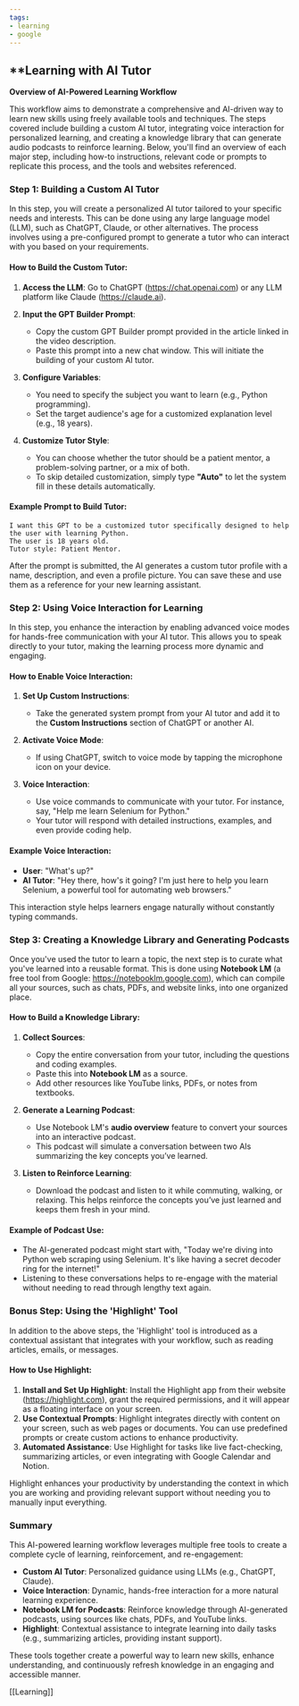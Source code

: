 ```yaml
---
tags:
- learning
- google
---
```


## **Learning with AI Tutor

**Overview of AI-Powered Learning Workflow**

This workflow aims to demonstrate a comprehensive and AI-driven way to learn new skills using freely available tools and techniques. The steps covered include building a custom AI tutor, integrating voice interaction for personalized learning, and creating a knowledge library that can generate audio podcasts to reinforce learning. Below, you'll find an overview of each major step, including how-to instructions, relevant code or prompts to replicate this process, and the tools and websites referenced.

### Step 1: Building a Custom AI Tutor

In this step, you will create a personalized AI tutor tailored to your specific needs and interests. This can be done using any large language model (LLM), such as ChatGPT, Claude, or other alternatives. The process involves using a pre-configured prompt to generate a tutor who can interact with you based on your requirements.

#### How to Build the Custom Tutor:

1. **Access the LLM**: Go to ChatGPT (https://chat.openai.com) or any LLM platform like Claude (https://claude.ai).
2. **Input the GPT Builder Prompt**:

    - Copy the custom GPT Builder prompt provided in the article linked in the video description.
    - Paste this prompt into a new chat window. This will initiate the building of your custom AI tutor.

3. **Configure Variables**:

    - You need to specify the subject you want to learn (e.g., Python programming).
    - Set the target audience's age for a customized explanation level (e.g., 18 years).

4. **Customize Tutor Style**:

    - You can choose whether the tutor should be a patient mentor, a problem-solving partner, or a mix of both.
    - To skip detailed customization, simply type **"Auto"** to let the system fill in these details automatically.

#### Example Prompt to Build Tutor:

```
I want this GPT to be a customized tutor specifically designed to help the user with learning Python.
The user is 18 years old.
Tutor style: Patient Mentor.
```

After the prompt is submitted, the AI generates a custom tutor profile with a name, description, and even a profile picture. You can save these and use them as a reference for your new learning assistant.

### Step 2: Using Voice Interaction for Learning

In this step, you enhance the interaction by enabling advanced voice modes for hands-free communication with your AI tutor. This allows you to speak directly to your tutor, making the learning process more dynamic and engaging.

#### How to Enable Voice Interaction:

1. **Set Up Custom Instructions**:

    - Take the generated system prompt from your AI tutor and add it to the **Custom Instructions** section of ChatGPT or another AI.

2. **Activate Voice Mode**:

    - If using ChatGPT, switch to voice mode by tapping the microphone icon on your device.

3. **Voice Interaction**:

    - Use voice commands to communicate with your tutor. For instance, say, "Help me learn Selenium for Python."
    - Your tutor will respond with detailed instructions, examples, and even provide coding help.

#### Example Voice Interaction:

- **User**: "What's up?"
- **AI Tutor**: "Hey there, how's it going? I'm just here to help you learn Selenium, a powerful tool for automating web browsers."

This interaction style helps learners engage naturally without constantly typing commands.

### Step 3: Creating a Knowledge Library and Generating Podcasts

Once you've used the tutor to learn a topic, the next step is to curate what you've learned into a reusable format. This is done using **Notebook LM** (a free tool from Google: https://notebooklm.google.com), which can compile all your sources, such as chats, PDFs, and website links, into one organized place.

#### How to Build a Knowledge Library:

1. **Collect Sources**:

    - Copy the entire conversation from your tutor, including the questions and coding examples.
    - Paste this into **Notebook LM** as a source.
    - Add other resources like YouTube links, PDFs, or notes from textbooks.

2. **Generate a Learning Podcast**:

    - Use Notebook LM's **audio overview** feature to convert your sources into an interactive podcast.
    - This podcast will simulate a conversation between two AIs summarizing the key concepts you’ve learned.

3. **Listen to Reinforce Learning**:

    - Download the podcast and listen to it while commuting, walking, or relaxing. This helps reinforce the concepts you’ve just learned and keeps them fresh in your mind.

#### Example of Podcast Use:

- The AI-generated podcast might start with, "Today we're diving into Python web scraping using Selenium. It's like having a secret decoder ring for the internet!"
- Listening to these conversations helps to re-engage with the material without needing to read through lengthy text again.

### Bonus Step: Using the 'Highlight' Tool

In addition to the above steps, the 'Highlight' tool is introduced as a contextual assistant that integrates with your workflow, such as reading articles, emails, or messages.

#### How to Use Highlight:

1. **Install and Set Up Highlight**: Install the Highlight app from their website (https://highlight.com), grant the required permissions, and it will appear as a floating interface on your screen.
2. **Use Contextual Prompts**: Highlight integrates directly with content on your screen, such as web pages or documents. You can use predefined prompts or create custom actions to enhance productivity.
3. **Automated Assistance**: Use Highlight for tasks like live fact-checking, summarizing articles, or even integrating with Google Calendar and Notion.

Highlight enhances your productivity by understanding the context in which you are working and providing relevant support without needing you to manually input everything.

### Summary

This AI-powered learning workflow leverages multiple free tools to create a complete cycle of learning, reinforcement, and re-engagement:

- **Custom AI Tutor**: Personalized guidance using LLMs (e.g., ChatGPT, Claude).
- **Voice Interaction**: Dynamic, hands-free interaction for a more natural learning experience.
- **Notebook LM for Podcasts**: Reinforce knowledge through AI-generated podcasts, using sources like chats, PDFs, and YouTube links.
- **Highlight**: Contextual assistance to integrate learning into daily tasks (e.g., summarizing articles, providing instant support).

These tools together create a powerful way to learn new skills, enhance understanding, and continuously refresh knowledge in an engaging and accessible manner.

[[Learning]]